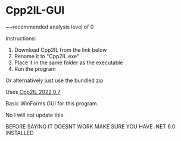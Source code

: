 # Cpp2IL-GUI

~~recommended analysis level of 0

Instructions:
1. Download Cpp2IL from the link below
2. Rename it to "Cpp2IL.exe"
3. Place it in the same folder as the executable
4. Run the program

Or alternatively just use the bundled zip

Uses [Cpp2IL 2022.0.7](https://github.com/SamboyCoding/Cpp2IL/releases/tag/2022.0.7)

Basic WinForms GUI for this program. 

No I will not update this.

BEFORE SAYING IT DOESNT WORK MAKE SURE YOU HAVE .NET 6.0 INSTALLED
